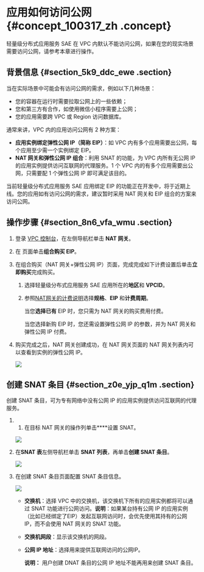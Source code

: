 # 应用如何访问公网 {#concept_100317_zh .concept}

轻量级分布式应用服务 SAE 在 VPC 内默认不能访问公网，如果在您的现实场景需要访问公网，请参考本章进行操作。

## 背景信息 {#section_5k9_ddc_ewe .section}

当在实际场景中可能会有访问公网的需求，例如以下几种场景：

-   您的容器在运行时需要拉取公网上的一些依赖；
-   您和第三方有合作，如使用微信小程序需要上公网；
-   您的应用需要跨 VPC 或 Region 访问数据库。

通常来讲，VPC 内的应用访问公网有 2 种方案：

-   **应用实例绑定弹性公网 IP（简称 EIP）**：如 VPC 内有多个应用需要出公网，每个应用至少需一个实例绑定 EIP。
-   **NAT 网关和弹性公网 IP 组合**：利用 SNAT 的功能，为 VPC 内所有无公网 IP 的应用实例提供访问互联网的代理服务。1 个 VPC 内的有多个应用需要出公网，只需要配 1 个弹性公网 IP 即可满足该目的。

当前轻量级分布式应用服务 SAE 应用绑定 EIP 的功能正在开发中，将于近期上线。您的应用如有访问公网的需求，建议暂时采用 NAT 网关和 EIP 组合的方案来访问公网。

## 操作步骤 {#section_8n6_vfa_wmu .section}

1.  登录 [VPC 控制台](https://vpc.console.aliyun.com)，在左侧导航栏单击 **NAT 网关**。
2.  在 页面单击**组合购买 EIP**。
3.  在组合购买（NAT 网关+弹性公网 IP）页面，完成完成如下计费设置后单击**立即购买**完成购买。
    1.  选择轻量级分布式应用服务 SAE 应用所在的**地区**和 **VPCID**。
    2.  参照[NAT网关的计费说明](https://help.aliyun.com/document_detail/48126.html)选择**规格**、**EIP** 和**计费周期**。

        当您**选择已有** EIP 时，您只需为 NAT 网关的购买费用付费。

        当您选择新购 EIP 时，您还需设置弹性公网 IP 的参数，并为 NAT 网关和弹性公网 IP 付费。

4.  购买完成之后，NAT 网关创建成功，在 NAT 网关页面的 NAT 网关列表内可以查看到实例的弹性公网 IP。

    ![](https://aliware-images.oss-cn-hangzhou.aliyuncs.com/edas/EDAS-Serverless/serverless-nat-gateway-ip.png)


## 创建 SNAT 条目 {#section_z0e_yjp_q1m .section}

创建 SNAT 条目，可为专有网络中没有公网 IP 的应用实例提供访问互联网的代理服务。

1.  1. 在目标 NAT 网关的操作列单击****设置 SNAT。

    ![](https://aliware-images.oss-cn-hangzhou.aliyuncs.com/edas/EDAS-Serverless/serverless-nat-SNAT-settings.png)

2.  在**SNAT 表**左侧导航栏单击 **SNAT 列表**，再单击**创建 SNAT 条目**。

    ![](http://docs-aliyun.cn-hangzhou.oss.aliyun-inc.com/assets/pic/100317/cn_zh/1562050838784/%E5%88%9B%E5%BB%BASNAT%E6%9D%A1%E7%9B%AE.png)

3.  在创建 SNAT 条目页面配置 SNAT 条目信息。

    ![](https://aliware-images.oss-cn-hangzhou.aliyuncs.com/edas/EDAS-Serverless/serverless-nat-SNAT-list-setting.png)

    -   **交换机**：选择 VPC 中的交换机，该交换机下所有的应用实例都将可以通过 SNAT 功能进行公网访问。**说明**：如果某台持有公网 IP 的应用实例（比如已经绑定了EIP）发起互联网访问时，会优先使用其持有的公网 IP，而不会使用 NAT 网关的 SNAT 功能。
    -   **交换机网段**：显示该交换机的网段。
    -   **公网 IP 地址**：选择用来提供互联网访问的公网IP。

        **说明：** 用户创建 DNAT 条目的公网 IP 地址不能再用来创建 SNAT 条目。


